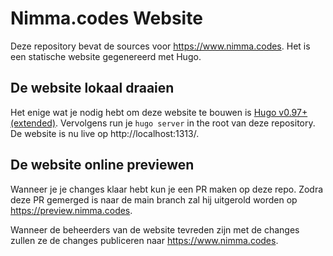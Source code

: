 # Nimma.codes Website

Deze repository bevat de sources voor https://www.nimma.codes. 
Het is een statische website gegenereerd met Hugo.

## De website lokaal draaien

Het enige wat je nodig hebt om deze website te bouwen is [Hugo v0.97+ (extended)](https://gohugo.io/getting-started/installing/).
Vervolgens run je `hugo server` in the root van deze repository.
De website is nu live op http://localhost:1313/.

## De website online previewen

Wanneer je je changes klaar hebt kun je een PR maken op deze repo.
Zodra deze PR gemerged is naar de main branch zal hij uitgerold worden op https://preview.nimma.codes.

Wanneer de beheerders van de website tevreden zijn met de changes zullen ze de changes publiceren naar https://www.nimma.codes.

